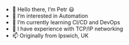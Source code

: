 - 👋 Hello there, I’m Petr 😃
- 👀 I’m interested in Automation
- 🌱 I’m currently learning CI/CD and DevOps
- 💞️ I have experience with TCP/IP networking
- 📫 Originally from Ipswich, UK

<!---
petr-akimov/petr-akimov is a ✨ special ✨ repository because its `README.md` (this file) appears on your GitHub profile.
You can click the Preview link to take a look at your changes.
--->
